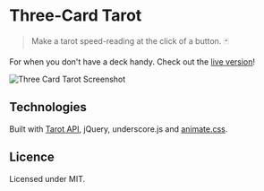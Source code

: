 # Three-Card Tarot

> Make a tarot speed-reading at the click of a button. 🃏

For when you don't have a deck handy. Check out the [live version](https://amandytang.github.io/three_card_tarot/)!

![Three Card Tarot Screenshot](https://github.com/amandytang/three_card_tarot/blob/master/css/images/screenshot.png)
<br/>
## Technologies

Built with [Tarot API](https://github.com/howlCode/tarot_api), jQuery, underscore.js and [animate.css](https://daneden.github.io/animate.css/).
<br/>

## Licence

Licensed under MIT.

